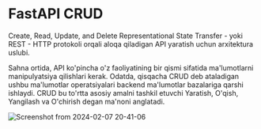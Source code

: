 # FastAPI CRUD 
Create, Read, Update, and Delete
Representational State Transfer - yoki REST - HTTP protokoli orqali aloqa qiladigan API yaratish uchun arxitektura uslubi.

Sahna ortida, API ko'pincha o'z faoliyatining bir qismi sifatida ma'lumotlarni manipulyatsiya qilishlari kerak. Odatda, qisqacha CRUD deb ataladigan ushbu ma'lumotlar operatsiyalari backend ma'lumotlar bazalariga qarshi ishlaydi. CRUD bu to'rtta asosiy amalni tashkil etuvchi Yaratish, O'qish, Yangilash va O'chirish degan ma'noni anglatadi.


![Screenshot from 2024-02-07 20-41-06](https://github.com/themusharraf/FastApi-CRUD/assets/122869450/70013e4f-fdf0-48d4-8c93-0c19cb1ace8e)

